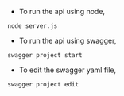 - To run the api using node,

```
node server.js
```

- To run the api using swagger,

```
swagger project start
```

- To edit the swagger yaml file,

```
swagger project edit
```

